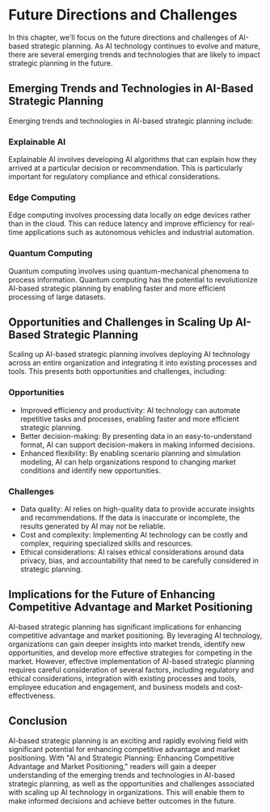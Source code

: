 Future Directions and Challenges
=========================================

In this chapter, we'll focus on the future directions and challenges of AI-based strategic planning. As AI technology continues to evolve and mature, there are several emerging trends and technologies that are likely to impact strategic planning in the future.

Emerging Trends and Technologies in AI-Based Strategic Planning
---------------------------------------------------------------

Emerging trends and technologies in AI-based strategic planning include:

### Explainable AI

Explainable AI involves developing AI algorithms that can explain how they arrived at a particular decision or recommendation. This is particularly important for regulatory compliance and ethical considerations.

### Edge Computing

Edge computing involves processing data locally on edge devices rather than in the cloud. This can reduce latency and improve efficiency for real-time applications such as autonomous vehicles and industrial automation.

### Quantum Computing

Quantum computing involves using quantum-mechanical phenomena to process information. Quantum computing has the potential to revolutionize AI-based strategic planning by enabling faster and more efficient processing of large datasets.

Opportunities and Challenges in Scaling Up AI-Based Strategic Planning
----------------------------------------------------------------------

Scaling up AI-based strategic planning involves deploying AI technology across an entire organization and integrating it into existing processes and tools. This presents both opportunities and challenges, including:

### Opportunities

* Improved efficiency and productivity: AI technology can automate repetitive tasks and processes, enabling faster and more efficient strategic planning.
* Better decision-making: By presenting data in an easy-to-understand format, AI can support decision-makers in making informed decisions.
* Enhanced flexibility: By enabling scenario planning and simulation modeling, AI can help organizations respond to changing market conditions and identify new opportunities.

### Challenges

* Data quality: AI relies on high-quality data to provide accurate insights and recommendations. If the data is inaccurate or incomplete, the results generated by AI may not be reliable.
* Cost and complexity: Implementing AI technology can be costly and complex, requiring specialized skills and resources.
* Ethical considerations: AI raises ethical considerations around data privacy, bias, and accountability that need to be carefully considered in strategic planning.

Implications for the Future of Enhancing Competitive Advantage and Market Positioning
-------------------------------------------------------------------------------------

AI-based strategic planning has significant implications for enhancing competitive advantage and market positioning. By leveraging AI technology, organizations can gain deeper insights into market trends, identify new opportunities, and develop more effective strategies for competing in the market. However, effective implementation of AI-based strategic planning requires careful consideration of several factors, including regulatory and ethical considerations, integration with existing processes and tools, employee education and engagement, and business models and cost-effectiveness.

Conclusion
----------

AI-based strategic planning is an exciting and rapidly evolving field with significant potential for enhancing competitive advantage and market positioning. With "AI and Strategic Planning: Enhancing Competitive Advantage and Market Positioning," readers will gain a deeper understanding of the emerging trends and technologies in AI-based strategic planning, as well as the opportunities and challenges associated with scaling up AI technology in organizations. This will enable them to make informed decisions and achieve better outcomes in the future.
